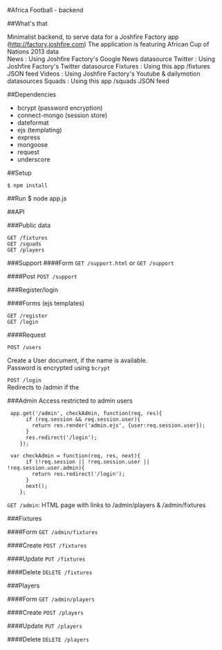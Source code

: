 #Africa Football - backend

##What's that

Minimalist backend, to serve data for a Joshfire Factory app   (http://factory.joshfire.com)
The application is featuring African Cup of Nations 2013 data  
	News : Using Joshfire Factory's Google News datasource
	Twitter : Using Joshfire Factory's Twitter datasource
	Fixtures : Using this app /fixtures JSON feed
	Videos : Using Joshfire Factory's Youtube & dailymotion datasources
	Squads : Using this app /squads JSON feed


##Dependencies

* bcrypt (password encryption)
* connect-mongo (session store)
* dateformat
* ejs (templating)
* express  
* mongoose
* request  
* underscore  

##Setup

	$ npm install

##Run
	$ node app.js

##API

###Public data

`GET /fixtures`  
`GET /squads`  
`GET /players` 


###Support
####Form
`GET /support.html`
or
`GET /support`

####Post
`POST /support`

###Register/login

####Forms (ejs templates)

`GET /register`  
`GET /login`  

####Request

`POST /users`  

Create a User document, if the name is available.  
Password is encrypted using `bcrypt`

`POST /login`  
Redirects to /admin if the 


###Admin
Access restricted to admin users

```
 app.get('/admin', checkAdmin, function(req, res){
      if (req.session && req.session.user){
        return res.render('admin.ejs', {user:req.session.user});
      }
      res.redirect('/login');
    });
    
 var checkAdmin = function(req, res, next){
      if (!req.session || !req.session.user || !req.session.user.admin){
        return res.redirect('/login');
      }
      next();
    };
```


`GET /admin`: HTML page with links to /admin/players & /admin/fixtures

###Fixtures

####Form
`GET /admin/fixtures`

####Create
`POST /fixtures`

####Update
`PUT /fixtures`

####Delete
`DELETE /fixtures`

###Players

####Form
`GET /admin/players`

####Create
`POST /players`

####Update
`PUT /players`

####Delete
`DELETE /players`
